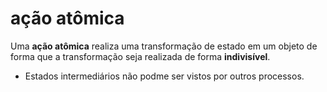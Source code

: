 # ação atômica

Uma **ação atômica** realiza uma transformação de estado em um objeto de forma que a transformação seja realizada de forma **indivisível**.

- Estados intermediários não podme ser vistos por outros processos.